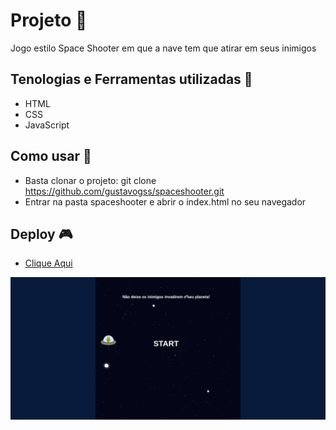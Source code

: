 #  Projeto 🚀
Jogo estilo Space Shooter em que a nave tem que atirar em seus inimigos

## Tenologias e Ferramentas utilizadas 🤖
- HTML
- CSS 
- JavaScript

##  Como usar 🔌

- Basta clonar o projeto: git clone https://github.com/gustavogss/spaceshooter.git
- Entrar na pasta spaceshooter e abrir o index.html no seu navegador

## Deploy 🎮

- [Clique Aqui](https://gustavogss.github.io/spaceshooter/)

<img src="https://github.com/gustavogss/spaceshooter/blob/main/img/space-shotter.png" />
